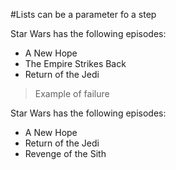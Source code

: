 #Lists can be a parameter fo a step

Star Wars has the following episodes:
* A New Hope
* The Empire Strikes Back
* Return of the Jedi

> Example of failure

Star Wars has the following episodes:
* A New Hope
* Return of the Jedi
* Revenge of the Sith

<!--OUTPUT
> **In da spec:** executed: 2, passed: 2

#Lists can be a parameter fo a step

**Star Wars has the following episodes:**
* A New Hope
* The Empire Strikes Back
* Return of the Jedi

> Example of failure

**Star Wars has the following episodes:**
* A New Hope
* Return of the Jedi
* Revenge of the Sith
-->
